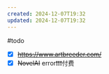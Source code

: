 ```yaml
---
created: 2024-12-07T19:32
updated: 2024-12-07T19:32
---
```

#todo 
- [x]  ~~https://www.artbreeder.com/~~
- [x] ~~NovelAI~~ error❗❗❗付费 